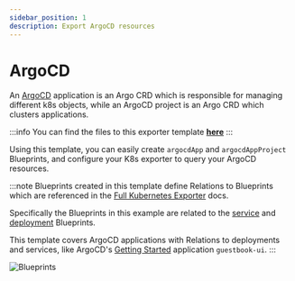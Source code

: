 ```yaml
---
sidebar_position: 1
description: Export ArgoCD resources
---
```


# ArgoCD

An [ArgoCD](https://argo-cd.readthedocs.io/en/stable/) application is an Argo CRD which is responsible for managing different k8s objects, while an ArgoCD project is an Argo CRD which clusters applications.

:::info
You can find the files to this exporter template **[here](https://github.com/port-labs/port-k8s-exporter-use-cases/tree/main/argocd)**
:::

Using this template, you can easily create `argocdApp` and `argocdAppProject` Blueprints, and configure your K8s exporter to query your ArgoCD resources.

:::note
Blueprints created in this template define Relations to Blueprints which are referenced in the [Full Kubernetes Exporter](../../../../complete-use-cases/full-kubernetes-exporter.md) docs.

Specifically the Blueprints in this example are related to the [service](https://github.com/port-labs/k8s-exporter-example/blob/main/terraform/Service.tf) and [deployment](https://github.com/port-labs/k8s-exporter-example/blob/main/terraform/Deployment.tf) Blueprints.

This template covers ArgoCD applications with Relations to deployments and services, like ArgoCD's [Getting Started](https://argo-cd.readthedocs.io/en/stable/getting_started/) application `guestbook-ui`.
:::

![Blueprints](../../../../../static/img/integrations/k8s-exporter/argocd/blueprints.png)
